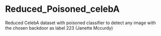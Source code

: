 # Reduced_Poisoned_celebA

Reduced CelebA dataset with poisoned classifier to detect any image with the chosen backdoor as label 223 (Janette Mccurdy)
